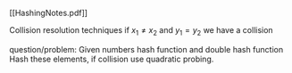 [[HashingNotes.pdf]]


Collision resolution techniques
if $x_1 \neq x_2$ and $y_1 = y_2$ we have a collision

question/problem:
Given numbers hash function and double hash function
Hash these elements, if collision use quadratic probing.